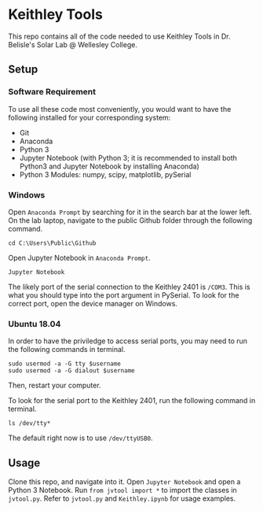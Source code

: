 # Keithley Tools
This repo contains all of the code needed to use Keithley Tools in Dr. Belisle's Solar Lab @ Wellesley College.

## Setup

### Software Requirement
To use all these code most conveniently, you would want to have the following installed for your corresponding system:
 - Git
 - Anaconda
  - Python 3 
  - Jupyter Notebook (with Python 3; it is recommended to install both Python3 and Jupyter Notebook by installing Anaconda)
 - Python 3 Modules: numpy, scipy, matplotlib, pySerial

### Windows
Open `Anaconda Prompt` by searching for it in the search bar at the lower left. On the lab laptop, navigate to the public Github folder through the following command.
```
cd C:\Users\Public\Github
```
Open Jupyter Notebook in `Anaconda Prompt`.
```
Jupyter Notebook
```
The likely port of the serial connection to the Keithley 2401 is `/COM3`. This is what you should type into the port argument in PySerial. To look for the correct port, open the device manager on Windows.

### Ubuntu 18.04
In order to have the priviledge to access serial ports, you may need to run the following commands in terminal.
```
sudo usermod -a -G tty $username
sudo usermod -a -G dialout $username
```
Then, restart your computer.

To look for the serial port to the Keithley 2401, run the following command in terminal.
```
ls /dev/tty*
```
The default right now is to use `/dev/ttyUSB0`.

## Usage
Clone this repo, and navigate into it. Open `Jupyter Notebook` and open a Python 3 Notebook. Run `from jvtool import *` to import the classes in `jvtool.py`. Refer to `jvtool.py` and `Keithley.ipynb` for usage examples.
